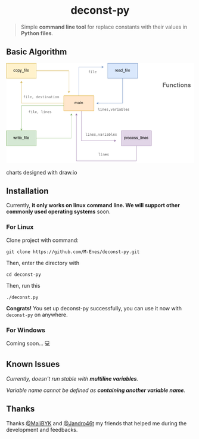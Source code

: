 <h1 align="center">deconst-py</h1>

> Simple **command line tool** for replace constants with their values in **Python files**.

## Basic Algorithm

![functions](./docs/functions.png "functions")

charts designed with draw.io
## Installation

Currently, **it only works on linux command line. We will support other commonly used operating systems** soon.
### For Linux

Clone project with command:

```
git clone https://github.com/M-Enes/deconst-py.git
```

Then, enter the directory with 
```
cd deconst-py
```

Then, run this 
```
./deconst.py
```

**Congrats!** You set up deconst-py successfully, you can use it now with `deconst-py` on anywhere.

### For Windows

Coming soon... 💻

## Known Issues

*Currently, doesn't run stable with **multiline variables**.*

*Variable name cannot be defined as **containing another variable name**.*

## Thanks
Thanks [@MaliBYK](https://github.com/MaliBYK) and [@Jandro46t](https://github.com/Jandro46t) my friends that helped me during the development and feedbacks.
